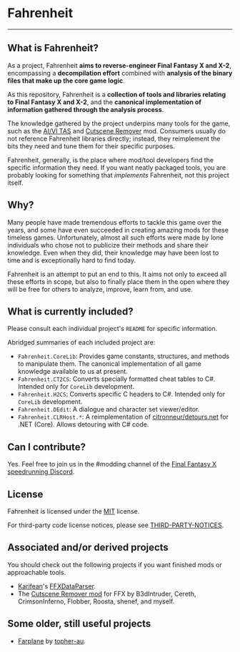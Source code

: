 # Fahrenheit
---

## What is Fahrenheit?
As a project, Fahrenheit **aims to reverse-engineer Final Fantasy X and X-2**, encompassing a
**decompilation effort** combined with **analysis of the binary files that make up the core game logic**.

As this repository, Fahrenheit is a **collection of tools and libraries relating to Final Fantasy X and X-2**,
and the **canonical implementation of information gathered through the analysis process**.

The knowledge gathered by the project underpins many tools for the game, such as the 
[AI/VI TAS](https://github.com/coderwilson/FFX_TAS_Python) and 
[Cutscene Remover](https://github.com/erickt420/FFXCutsceneRemover) mod. Consumers usually
do not reference Fahrenheit libraries directly; instead, they reimplement the bits they need
and tune them for their specific purposes.

Fahrenheit, generally, is the place where mod/tool developers find the specific information they need. 
If you want neatly packaged tools, you are probably looking for something that _implements_ Fahrenheit, not 
this project itself.

## Why?
Many people have made tremendous efforts to tackle this game over the years, and some have even
succeeded in creating amazing mods for these timeless games. Unfortunately, almost all such efforts were
made by lone individuals who chose not to publicize their methods and share their knowledge. 
Even when they did, their knowledge may have been lost to time and is exceptionally hard to find today.

Fahrenheit is an attempt to put an end to this. It aims not only to exceed all these efforts in scope,
but also to finally place them in the open where they will be free for others to analyze, improve, learn from,
and use.

## What is currently included?
Please consult each individual project's `README` for specific information.

Abridged summaries of each included project are:

- `Fahrenheit.CoreLib`: Provides game constants, structures, and methods to manipulate them. 
The canonical implementation of all game knowledge available to us at present.
- `Fahrenheit.CT2CS`: Converts specially formatted cheat tables to C#. 
Intended only for `CoreLib` development.
- `Fahrenheit.H2CS`: Converts specific C headers to C#.
Intended only for `CoreLib` development.
- `Fahrenheit.DEdit`: A dialogue and character set viewer/editor.
- `Fahrenheit.CLRHost.*`: A reimplementation of [citronneur/detours.net](https://github.com/citronneur/detours.net)
for .NET (Core). Allows detouring with C# code.

## Can I contribute?
Yes. Feel free to join us in the #modding channel of the 
[Final Fantasy X speedrunning Discord](https://discord.gg/tSvM6PUggU).

## License
Fahrenheit is licensed under the [MIT](https://github.com/fkelava/fahrenheit/blob/main/LICENSE.txt) license.

For third-party code license notices, please see 
[THIRD-PARTY-NOTICES](https://github.com/fkelava/fahrenheit/blob/main/THIRD-PARTY-NOTICES.txt).

## Associated and/or derived projects
You should check out the following projects if you want finished mods or approachable tools.
- [Karifean](https://github.com/Karifean)'s [FFXDataParser](https://github.com/Karifean/FFXDataParser).
- The [Cutscene Remover mod](https://github.com/erickt420/FFXCutsceneRemover) for FFX by B3dIntruder,
Cereth, CrimsonInferno, Flobber, Roosta, shenef, and myself.

## Some older, still useful projects
- [Farplane](https://github.com/topher-au/Farplane) by [topher-au](https://github.com/topher-au).

